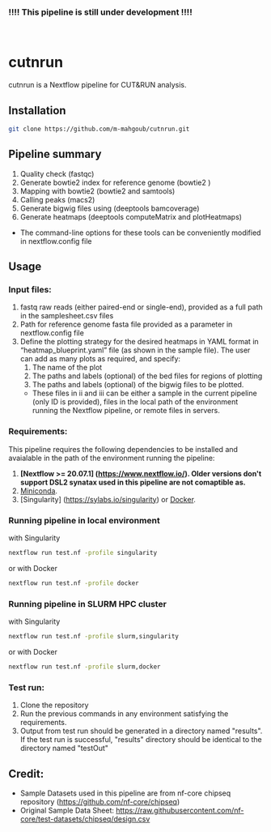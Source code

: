 ### **!!!! This pipeline is still under development !!!!**
<br>

# cutnrun

cutnrun is a Nextflow pipeline for CUT&RUN analysis.

## Installation

```bash
git clone https://github.com/m-mahgoub/cutnrun.git
```

## Pipeline summary
1. Quality check (fastqc)
2. Generate bowtie2 index for reference genome (bowtie2 )
3. Mapping with bowtie2 (bowtie2 and samtools)
4. Calling peaks (macs2)
5. Generate bigwig files using (deeptools bamcoverage)
6. Generate heatmaps (deeptools computeMatrix and plotHeatmaps)
* The command-line options for these tools can be conveniently modified in nextflow.config file




## Usage
### Input files:
1. fastq raw reads (either paired-end or single-end), provided as a full path in the samplesheet.csv files
2. Path for reference genome fasta file provided as a parameter in nextflow.config file
3. Define the plotting strategy for the desired heatmaps in YAML format in “heatmap_blueprint.yaml” file (as shown in the sample file). The user can add as many plots as required, and specify:
     1) The name of the plot
     2) The paths and labels (optional) of the bed files for regions of plotting
     3) The paths and labels (optional) of the bigwig files to be plotted.
    * These files in ii and iii can be either a sample in the current pipeline (only ID is provided), files in the local path of the environment running the Nextflow pipeline, or remote files in servers.

### Requirements:
This pipeline requires the following dependencies to be installed and avaialable in the path of the environment running the pipeline:
1. **[Nextflow >= 20.07.1] (https://www.nextflow.io/). Older versions don't support DSL2 synatax used in this pipeline are not comaptible as.**
2. [Miniconda](https://docs.conda.io/projects/conda/en/latest/).
3. [Singularity] (https://sylabs.io/singularity) or [Docker](https://www.docker.com/).

### Running pipeline in local environment
with Singularity
```bash
nextflow run test.nf -profile singularity
```
or with Docker
```bash
nextflow run test.nf -profile docker
```

### Running pipeline in SLURM HPC cluster
with Singularity
```bash
nextflow run test.nf -profile slurm,singularity
```
or with Docker
```bash
nextflow run test.nf -profile slurm,docker
```

### Test run: 
1. Clone the repository
2. Run the previous commands in any environment satisfying the requirements.
3. Output from test run should be generated in a directory named "results". If the test run is successful, "results" directory should be identical to the directory named "testOut"

## Credit:
- Sample Datasets used in this pipeline are from nf-core chipseq repository (https://github.com/nf-core/chipseq)
- Original Sample Data Sheet: https://raw.githubusercontent.com/nf-core/test-datasets/chipseq/design.csv
